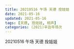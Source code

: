 ```yaml
---
title: 20210516 午场 天德 拴娃娃
date: 2021-05-16
updated: 2021-05-16
tags: [天德, 拴娃娃, 相声] 
categories: (2021)辛丑年场次 
---
```

20210516 午场 天德 拴娃娃

